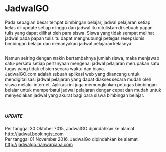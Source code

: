# JadwalGO

Pada sebagian besar tempat bimbingan belajar, jadwal pelajaran setiap kelas di-update setiap minggu dan jadwal itu dituliskan di sebuah papan tulis yang dapat dilihat oleh para siswa. Siswa yang tidak sempat melihat jadwal pada papan tulis itu dapat menghubungi petugas resepsionis bimbingan belajar dan menanyakan jadwal pelajaran kelasnya.

<br/>
Namun seiring dengan makin bertambahnya jumlah siswa, maka menjawab satu-persatu setiap pertanyaan mengenai jadwal pelajaran merupakan satu tugas yang tidak efisien secara waktu dan biaya.

<br/>
JadwalGO.com adalah sebuah aplikasi web yang dirancang untuk mendigitalisasi jadwal pelajaran yang dapat diakses secara mudah oleh siswa 
melalui internet. Aplikasi ini juga memungkinkan petugas bimbingan belajar untuk memperbarui jadwal pelajaran dengan cepat dan mudah 
untuk menyediakan jadwal yang akurat bagi para siswa bimbingan belajar.

&nbsp;
##### UPDATE
Per tanggal 30 Oktober 2015, JadwalGO dipindahkan ke alamat http://jadwal.bookingtst.com <br/>
Per tanggal 01 November 2016, JadwalGo dipindahkan ke alamat http://jadwalgo.rianwardana.com
